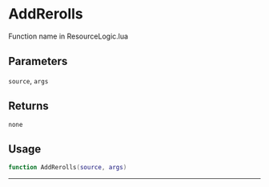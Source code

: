 # AddRerolls
Function name in ResourceLogic.lua
## Parameters
`source`, `args`
## Returns
`none`
## Usage
```lua
function AddRerolls(source, args)
```
---
